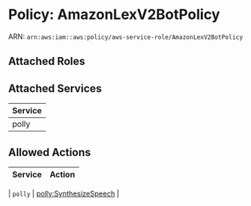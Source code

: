 # Policy: AmazonLexV2BotPolicy

ARN: `arn:aws:iam::aws:policy/aws-service-role/AmazonLexV2BotPolicy`

## Attached Roles

## Attached Services

| Service |
|---------|
| polly |

## Allowed Actions

| Service | Action |
|:-------:|--------|

| `polly` | [polly:SynthesizeSpeech](../actions.md#polly:synthesizespeech) |
